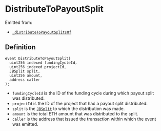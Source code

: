 # DistributeToPayoutSplit

Emitted from:

* [`_distributeToPayoutSplitsOf`](../../../../../protocol/contracts/or-payment-terminals/jbethpaymentterminal/write/\_distributetopayoutsplitsof.md)

## Definition

```solidity
event DistributeToPayoutSplit(
  uint256 indexed fundingCycleId,
  uint256 indexed projectId,
  JBSplit split,
  uint256 amount,
  address caller
);
```

* `fundingCycleId` is the ID of the funding cycle during which payout split was distributed.
* `projectId` is the ID of the project that had a payout split distributed.
* `split` is the [`JBSplit`](../../../../../protocol/contracts/data-structures/jbsplit.md) to which the distribution was made.
* `amount` is the total ETH amount that was distributed to the split.
* `caller` is the address that issued the transaction within which the event was emitted.
